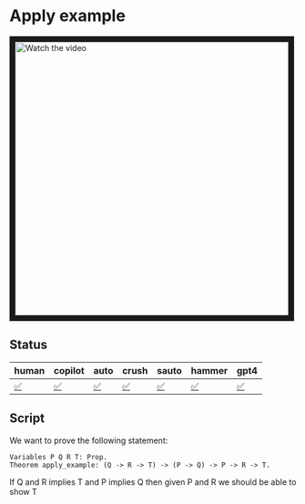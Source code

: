 # Apply example

<a href="https://www.youtube.com/watch?v=GBppco4psFk&list=PLYwF9EIrl42TTu08EiK2hPYb2iXOR-OQt&index=2" target="_blank">
 <img src="https://img.youtube.com/vi/GBppco4psFk/maxres1.jpg" alt="Watch the video" width="480" border="10" />
</a>

## Status

| human  | copilot | auto   | crush  | sauto  | hammer | gpt4   |
| ---    | ---     | ---    | ---    | ---    | ---    | ---    |
| [✅](./human.v) | [✅](./auto.v) | [✅](./copilot.v) | [✅](./crush.v) | [✅](./gpt4.v) | [✅](./hammer.v) | [✅](./sauto.v) |

## Script

We want to prove the following statement:

```coq
Variables P Q R T: Prop.
Theorem apply_example: (Q -> R -> T) -> (P -> Q) -> P -> R -> T.
```

If Q and R implies T
and P implies Q
then given P and R
we should be able to show T

